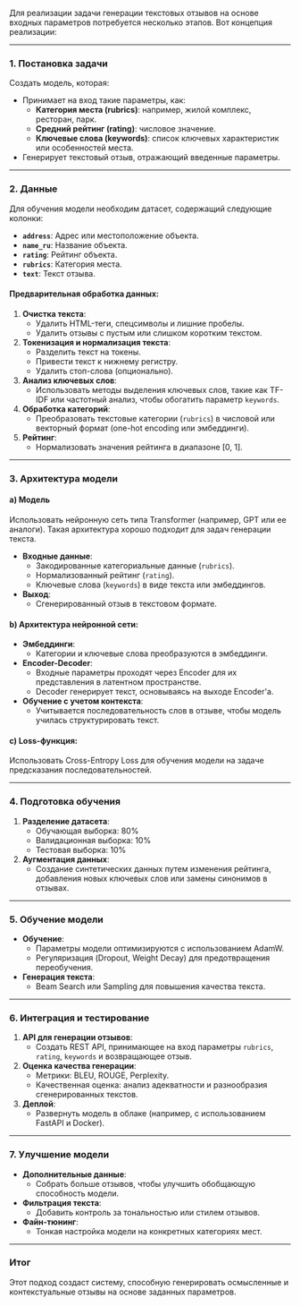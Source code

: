 Для реализации задачи генерации текстовых отзывов на основе входных параметров потребуется несколько этапов. Вот
концепция реализации:

---

### 1. **Постановка задачи**

Создать модель, которая:

- Принимает на вход такие параметры, как:
    - **Категория места (rubrics)**: например, жилой комплекс, ресторан, парк.
    - **Средний рейтинг (rating)**: числовое значение.
    - **Ключевые слова (keywords)**: список ключевых характеристик или особенностей места.
- Генерирует текстовый отзыв, отражающий введенные параметры.

---

### 2. **Данные**

Для обучения модели необходим датасет, содержащий следующие колонки:

- **`address`**: Адрес или местоположение объекта.
- **`name_ru`**: Название объекта.
- **`rating`**: Рейтинг объекта.
- **`rubrics`**: Категория места.
- **`text`**: Текст отзыва.

#### Предварительная обработка данных:

1. **Очистка текста**:
    - Удалить HTML-теги, спецсимволы и лишние пробелы.
    - Удалить отзывы с пустым или слишком коротким текстом.
2. **Токенизация и нормализация текста**:
    - Разделить текст на токены.
    - Привести текст к нижнему регистру.
    - Удалить стоп-слова (опционально).
3. **Анализ ключевых слов**:
    - Использовать методы выделения ключевых слов, такие как TF-IDF или частотный анализ, чтобы обогатить
      параметр `keywords`.
4. **Обработка категорий**:
    - Преобразовать текстовые категории (`rubrics`) в числовой или векторный формат (one-hot encoding или эмбеддинги).
5. **Рейтинг**:
    - Нормализовать значения рейтинга в диапазоне [0, 1].

---

### 3. **Архитектура модели**

#### a) **Модель**

Использовать нейронную сеть типа Transformer (например, GPT или ее аналоги). Такая архитектура хорошо подходит для задач
генерации текста.

- **Входные данные**:
    - Закодированные категориальные данные (`rubrics`).
    - Нормализованный рейтинг (`rating`).
    - Ключевые слова (`keywords`) в виде текста или эмбеддингов.
- **Выход**:
    - Сгенерированный отзыв в текстовом формате.

#### b) **Архитектура нейронной сети**:

- **Эмбеддинги**:
    - Категории и ключевые слова преобразуются в эмбеддинги.
- **Encoder-Decoder**:
    - Входные параметры проходят через Encoder для их представления в латентном пространстве.
    - Decoder генерирует текст, основываясь на выходе Encoder'а.
- **Обучение с учетом контекста**:
    - Учитывается последовательность слов в отзыве, чтобы модель училась структурировать текст.

#### c) **Loss-функция**:

Использовать Cross-Entropy Loss для обучения модели на задаче предсказания последовательностей.

---

### 4. **Подготовка обучения**

1. **Разделение датасета**:
    - Обучающая выборка: 80%
    - Валидационная выборка: 10%
    - Тестовая выборка: 10%
2. **Аугментация данных**:
    - Создание синтетических данных путем изменения рейтинга, добавления новых ключевых слов или замены синонимов в
      отзывах.

---

### 5. **Обучение модели**

- **Обучение**:
    - Параметры модели оптимизируются с использованием AdamW.
    - Регуляризация (Dropout, Weight Decay) для предотвращения переобучения.
- **Генерация текста**:
    - Beam Search или Sampling для повышения качества текста.

---

### 6. **Интеграция и тестирование**

1. **API для генерации отзывов**:
    - Создать REST API, принимающее на вход параметры `rubrics`, `rating`, `keywords` и возвращающее отзыв.
2. **Оценка качества генерации**:
    - Метрики: BLEU, ROUGE, Perplexity.
    - Качественная оценка: анализ адекватности и разнообразия сгенерированных текстов.
3. **Деплой**:
    - Развернуть модель в облаке (например, с использованием FastAPI и Docker).

---

### 7. **Улучшение модели**

- **Дополнительные данные**:
    - Собрать больше отзывов, чтобы улучшить обобщающую способность модели.
- **Фильтрация текста**:
    - Добавить контроль за тональностью или стилем отзывов.
- **Файн-тюнинг**:
    - Тонкая настройка модели на конкретных категориях мест.

---

### Итог

Этот подход создаст систему, способную генерировать осмысленные и контекстуальные отзывы на основе заданных параметров.
